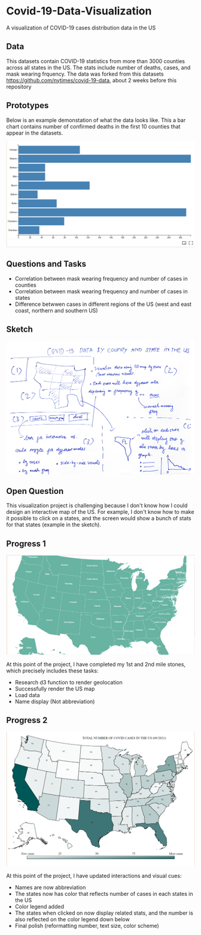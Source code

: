 # Covid-19-Data-Visualization
A visualization of COVID-19 cases distribution data in the US

## Data
This datasets contain COVID-19 statistics from more than 3000 counties across all states in
the US. The stats include number of deaths, cases, and mask wearing frquency. The data was
forked from this datasets https://github.com/nytimes/covid-19-data, about 2 weeks before this
repository

## Prototypes

Below is an example demonstation of what the data looks like. This a bar chart contains number
of confirmed deaths in the first 10 counties that appear in the datasets.

[![image](https://github.com/MikePham05/Covid-19-Data-Visualization/blob/main/Covid-19%20data.PNG)](https://vizhub.com/MikePham05/f9d27fcd0cac4438a56b9c4be77fb29f)

## Questions and Tasks

- Correlation between mask wearing frequency and number of cases in counties
- Correlation between mask wearing frequency and number of cases in states
- Difference betwwen cases in different regions of the US (west and east coast, northern and southern US)

## Sketch
![image](https://github.com/MikePham05/Covid-19-Data-Visualization/blob/main/Covid-19%20data%20sketch-1.png)

## Open Question
This visualization project is challenging because I don't know how I could design an interactive map of the US.
For example, I don't know how to make it possible to click on a states, and the screen would show a bunch of
stats for that states (example in the sketch).

## Progress 1

![image](https://github.com/MikePham05/Covid-19-Data-Visualization/blob/main/progress%201.PNG)

At this point of the project, I have completed my 1st and 2nd mile stones, which precisely includes these tasks:
  - Research d3 function to render geolocation
  - Successfully render the US map
  - Load data 
  - Name display (Not abbreviation)

## Progress 2

![image](https://github.com/MikePham05/Covid-19-Data-Visualization/blob/main/progress%202.PNG)

At this point of the project, I have updated interactions and visual cues:
  - Names are now abbreviation
  - The states now has color that reflects number of cases in each states in the US
  - Color legend added
  - The states when clicked on now display related stats, and the number is also reflected on the color legend down below
  - Final polish (reformatting number, text size, color scheme)

  
